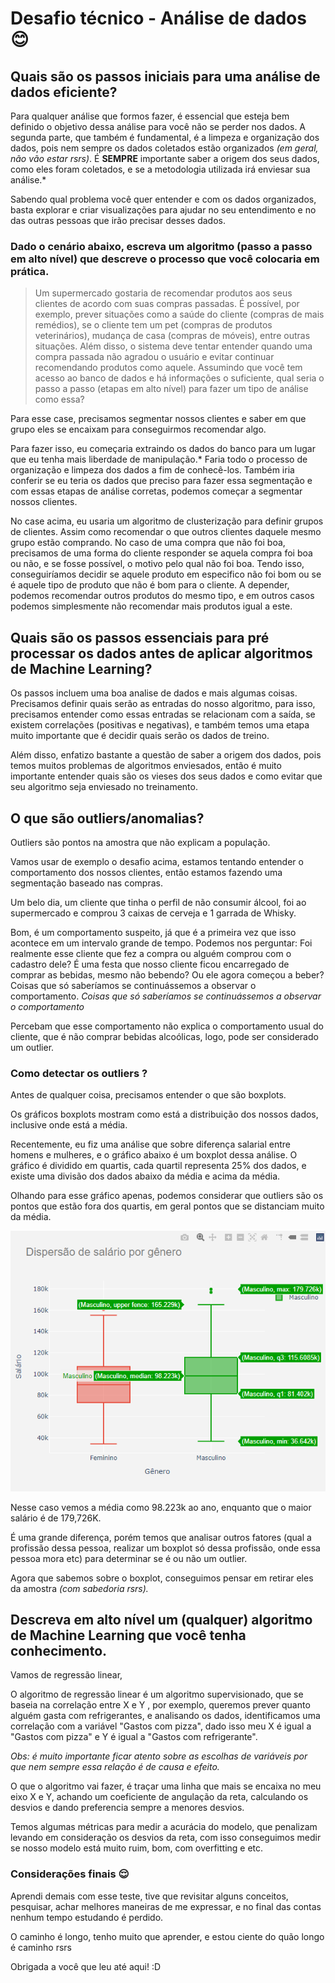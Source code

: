 # Desafio técnico - Análise de dados 😊

## Quais são os passos iniciais para uma análise de dados eficiente?

Para qualquer análise que formos fazer, é essencial que esteja bem definido o objetivo dessa análise para você não se perder nos dados.
A segunda parte, que também é fundamental, é a limpeza e organização dos dados, pois nem sempre os dados coletados estão organizados *(em geral, não vão estar rsrs)*. É **SEMPRE** importante saber a origem dos seus dados, como eles foram coletados, e se a metodologia utilizada irá enviesar sua análise.*

Sabendo qual problema você quer entender e com os dados organizados, basta explorar e criar visualizações para ajudar no seu entendimento e no das outras pessoas que irão precisar desses dados.

### Dado o cenário abaixo, escreva um algoritmo (passo a passo em alto nível) que descreve o processo que você colocaria em prática. 

> Um supermercado gostaria de recomendar produtos aos seus clientes de acordo com suas compras passadas. É possível, por exemplo, prever situações como a saúde do cliente (compras de mais remédios), se o cliente tem um pet (compras de produtos veterinários), mudança de casa (compras de móveis), entre outras situações. Além disso, o sistema deve tentar entender quando uma compra passada não agradou o usuário e evitar continuar recomendando produtos como aquele. Assumindo que você tem acesso ao banco de dados e há informações o suficiente, qual seria o passo a passo (etapas em alto nível) para fazer um tipo de análise como essa?

Para esse case, precisamos segmentar nossos clientes e saber em que grupo eles se encaixam para conseguirmos recomendar algo.

Para fazer isso, eu começaria extraindo os dados do banco para um lugar que eu tenha mais liberdade de manipulação.*
Faria todo o processo de organização e limpeza dos dados a fim de conhecê-los. Também iria conferir se eu teria os dados que preciso para fazer essa segmentação e com essas etapas de análise corretas, podemos começar a segmentar nossos clientes.

No case acima, eu usaria um algoritmo de clusterização para definir grupos de clientes. Assim como recomendar o que outros clientes daquele mesmo grupo estão comprando.
No caso de uma compra que não foi boa, precisamos de uma forma do cliente responder se aquela compra foi boa ou não, e se fosse possível, o motivo pelo qual não foi boa. Tendo isso, conseguiríamos decidir se aquele produto em especifico não foi bom ou se é aquele tipo de produto que não é bom para o cliente. A depender, podemos recomendar outros produtos do mesmo tipo, e em outros casos podemos simplesmente não recomendar mais produtos igual a este.

## Quais são os passos essenciais para pré processar os dados antes de aplicar algoritmos de Machine Learning?

Os passos incluem uma boa analise de dados e mais algumas coisas. Precisamos definir quais serão as entradas do nosso algoritmo, para isso, precisamos entender como essas entradas se relacionam com a saída, se existem correlações (positivas e negativas), e também temos uma etapa muito importante que é decidir quais serão os dados de treino.

Além disso, enfatizo bastante a questão de saber a origem dos dados, pois temos muitos problemas de algoritmos enviesados, então é muito importante entender quais são os vieses dos seus dados e como evitar que seu algoritmo seja enviesado no treinamento.

## O que são outliers/anomalias?

Outliers são pontos na amostra que não explicam a população. 

Vamos usar de exemplo o desafio acima, estamos tentando entender o comportamento dos nossos clientes, então estamos fazendo uma segmentação baseado nas compras. 

Um belo dia, um cliente que tinha o perfil de não consumir álcool, foi ao supermercado e comprou 3 caixas de cerveja e 1 garrada de Whisky.

Bom, é um comportamento suspeito, já que é a primeira vez que isso acontece em um intervalo grande de tempo. Podemos nos perguntar: Foi realmente esse cliente que fez a compra ou alguém comprou com o cadastro dele? É uma festa que nosso cliente ficou encarregado de comprar as bebidas, mesmo não bebendo? Ou ele agora começou a beber? Coisas que só saberíamos se continuássemos a observar o comportamento. *Coisas que só saberíamos se continuássemos a observar o comportamento*

Percebam que esse comportamento não explica o comportamento usual do cliente, que é não comprar bebidas alcoólicas, logo, pode ser considerado um outlier.

### Como detectar os outliers ?

Antes de qualquer coisa, precisamos entender o que são boxplots. 

Os gráficos boxplots mostram como está a distribuição dos nossos dados, inclusive onde está a média. 

Recentemente, eu fiz uma análise que sobre diferença salarial entre homens e mulheres, e o gráfico abaixo é um boxplot dessa análise. O gráfico é dividido em quartis, cada quartil representa 25% dos dados, e existe uma divisão dos dados abaixo da média e acima da média. 

Olhando para esse gráfico apenas, podemos considerar que outliers são os pontos que estão fora dos quartis, em geral pontos que se distanciam muito da média.  

![boxplot.png](boxplot.png)

Nesse caso vemos a média como 98.223k ao ano, enquanto que o maior salário é de 179,726K.

É uma grande diferença, porém temos que analisar outros fatores (qual a profissão dessa pessoa, realizar um boxplot só dessa profissão, onde essa pessoa mora etc) para determinar se é ou não um outlier.

Agora que sabemos sobre o boxplot, conseguimos pensar em retirar eles da amostra *(com sabedoria rsrs).*

## Descreva em alto nível um (qualquer) algoritmo de Machine Learning que você tenha conhecimento.

Vamos de regressão linear,

O algoritmo de regressão linear é um algoritmo supervisionado, que se baseia na correlação entre X e Y , por exemplo, queremos prever quanto alguém gasta com refrigerantes, e analisando os dados, identificamos uma correlação com a variável "Gastos com pizza", dado isso meu X é igual a "Gastos com pizza" e Y é igual a "Gastos com refrigerante".  

*Obs: é muito importante ficar atento sobre as escolhas de variáveis por que nem sempre essa relação é de causa e efeito.*

O que o algoritmo vai fazer, é traçar uma linha que mais se encaixa no meu eixo X e Y, achando um coeficiente de angulação da reta, calculando os desvios e dando preferencia sempre a menores desvios. 

Temos algumas métricas para medir a acurácia do modelo, que penalizam levando em consideração os desvios da reta, com isso conseguimos medir se nosso modelo está muito ruim, bom, com overfitting e etc.

### Considerações finais 😌

Aprendi demais com esse teste, tive que revisitar alguns conceitos, pesquisar, achar melhores maneiras de me expressar, e no final das contas nenhum tempo estudando é perdido.

 O caminho é longo, tenho muito que aprender, e estou ciente do quão longo é caminho rsrs

Obrigada a você que leu até aqui! :D

